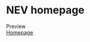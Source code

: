 # NEV homepage

Preview  
[Homepage](https://htmlpreview.github.io/?https://github.com/haicva1988/nev-homepage/blob/master/index.html)

